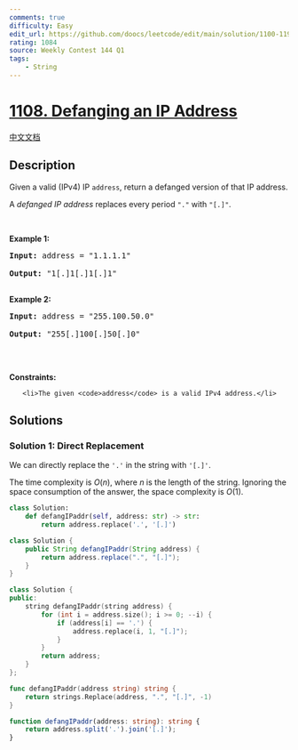 ```yaml
---
comments: true
difficulty: Easy
edit_url: https://github.com/doocs/leetcode/edit/main/solution/1100-1199/1108.Defanging%20an%20IP%20Address/README_EN.md
rating: 1084
source: Weekly Contest 144 Q1
tags:
    - String
---
```


<!-- problem:start -->

# [1108. Defanging an IP Address](https://leetcode.com/problems/defanging-an-ip-address)

[中文文档](/solution/1100-1199/1108.Defanging%20an%20IP%20Address/README.md)

## Description

<p>Given a valid (IPv4) IP <code>address</code>, return a defanged version of that IP address.</p>

<p>A <em>defanged&nbsp;IP address</em>&nbsp;replaces every period <code>&quot;.&quot;</code> with <code>&quot;[.]&quot;</code>.</p>

<p>&nbsp;</p>

<p><strong class="example">Example 1:</strong></p>

<pre><strong>Input:</strong> address = "1.1.1.1"

<strong>Output:</strong> "1[.]1[.]1[.]1"

</pre><p><strong class="example">Example 2:</strong></p>

<pre><strong>Input:</strong> address = "255.100.50.0"

<strong>Output:</strong> "255[.]100[.]50[.]0"

</pre>

<p>&nbsp;</p>

<p><strong>Constraints:</strong></p>

<ul>

    <li>The given <code>address</code> is a valid IPv4 address.</li>

</ul>

## Solutions

<!-- solution:start -->

### Solution 1: Direct Replacement

We can directly replace the `'.'` in the string with `'[.]'`.

The time complexity is $O(n)$, where $n$ is the length of the string. Ignoring the space consumption of the answer, the space complexity is $O(1)$.

<!-- tabs:start -->

```python
class Solution:
    def defangIPaddr(self, address: str) -> str:
        return address.replace('.', '[.]')
```

```java
class Solution {
    public String defangIPaddr(String address) {
        return address.replace(".", "[.]");
    }
}
```

```cpp
class Solution {
public:
    string defangIPaddr(string address) {
        for (int i = address.size(); i >= 0; --i) {
            if (address[i] == '.') {
                address.replace(i, 1, "[.]");
            }
        }
        return address;
    }
};
```

```go
func defangIPaddr(address string) string {
	return strings.Replace(address, ".", "[.]", -1)
}
```

```ts
function defangIPaddr(address: string): string {
    return address.split('.').join('[.]');
}
```

<!-- tabs:end -->

<!-- solution:end -->

<!-- problem:end -->
